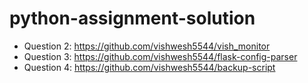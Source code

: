 # python-assignment-solution


- Question 2: https://github.com/vishwesh5544/vish_monitor
- Question 3: https://github.com/vishwesh5544/flask-config-parser
- Question 4: https://github.com/vishwesh5544/backup-script
